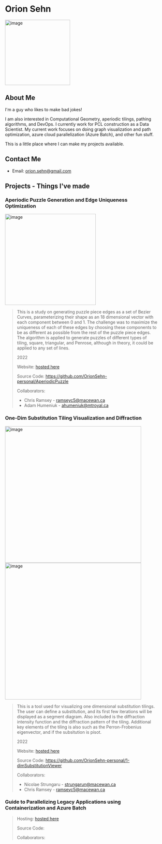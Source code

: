 # Orion Sehn
<img width="215" alt="image" src="https://github.com/OrionSehn-personal/website/assets/46799775/bb437f36-b368-4d19-9d0e-91e418e1ada3">

## About Me
I'm a guy who likes to make bad jokes!

I am also interested in Computational Geometry, aperiodic tilings, pathing algorithms, and DevOps. I currently work for PCL construction as a Data Scientist. My current work focuses on doing graph visualization and path optimization, azure cloud parallelization (Azure Batch), and other fun stuff. 

This is a little place where I can make my projects available. 
<!-- > I'll likely remake this in a more professional format down the road. -->

## Contact Me
- Email: orion.sehn@gmail.com

## Projects - Things I've made

### Aperiodic Puzzle Generation and Edge Uniqueness Optimization 
<img width="300" alt="image" src="https://github.com/OrionSehn-personal/website/assets/46799775/f287fecb-72c0-42be-bf33-e529b87a999c">
  
> This is a study on generating puzzle piece edges as a set of Bezier Curves, parameterizing their shape as an 18 dimensional vector with each component between 0 and 1. The challenge was to maximize the uniqueness of each of these edges by choosing these components to be as different as possible from the rest of the puzzle piece edges. The algorithm is applied to generate puzzles of different types of tiling, square, triangular, and Penrose, although in theory, it could be applied to any set of lines.  
>
> 2022
> 
> Website: [hosted here](https://orionsehn-personal-aperiodicpuzzle-puzzlesite-yy40ro.streamlit.app/)
> 
> Source Code: https://github.com/OrionSehn-personal/AperiodicPuzzle
> 
> Collaborators: 
> - Chris Ramsey - ramseyc5@macewan.ca
> - Adam Humeniuk - ahumeniuk@mtroyal.ca

### One-Dim Substitution Tiling Visualization and Diffraction
<img width="450" alt="image" src="https://github.com/OrionSehn-personal/blog/assets/46799775/beab5c55-adda-4eff-a263-988424274447">

<img width="450" alt="image" src="https://github.com/OrionSehn-personal/blog/assets/46799775/d91d11f6-9f6f-440f-bbed-4a0bfedbdf17">

> This is a tool used for visualizing one dimensional substitution tilings. The user can define a substitution, and its first few iterations will be displayed as a segment diagram. Also included is the diffraction intensity function and the diffraction pattern of the tiling. Additional key elements of the tiling is also such as the Perron-Frobenius eigenvector, and if the subsitution is pisot. 
> 
> 2022
> 
> Website: [hosted here](https://funmaster524-1-dimsubstitutionviewer-streamlit-sub-sx3uuu.streamlit.app/)
> 
> Source Code: https://github.com/OrionSehn-personal/1-dimSubstitutionViewer
> 
> Collaborators: 
> - Nicolae Strungaru - strungarun@macewan.ca
> - Chris Ramsey - ramseyc5@macewan.ca

### Guide to Parallelizing Legacy Applications using Containerization and Azure Batch

> Hosting: [hosted here](https://orionsehn-personal.github.io/BatchGuide/)
> 
> Source Code:
> 
> Collaborators: 

